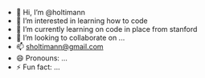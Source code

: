 - 👋 Hi, I’m @holtimann
- 👀 I’m interested in learning how to code
- 🌱 I’m currently learning on code in place from stanford
- 💞️ I’m looking to collaborate on ...
- 📫 sholtimann@gmail.com
- 😄 Pronouns: ...
- ⚡ Fun fact: ...

<!---
holtimann/holtimann is a ✨ special ✨ repository because its `README.md` (this file) appears on your GitHub profile.
You can click the Preview link to take a look at your changes.
--->
